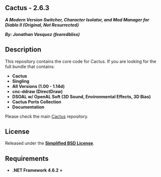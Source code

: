 ## Cactus - 2.6.3

***A Modern Version Switcher, Character Isolator, and Mod Manager for Diablo II (Original, Not Resurrected)***

***By: Jonathan Vasquez (fearedbliss)***

## Description

This repository contains the core code for Cactus. If you are looking for the
full bundle that contains:

- **Cactus**
- **Singling**
- **All Versions (1.00 - 1.14d)**
- **cnc-ddraw (DirectDraw)**
- **DSOAL w/ OpenAL Soft (3D Sound, Environmental Effects, 3D Bias)**
- **Cactus Ports Collection**
- **Documentation**

Please check the main [Cactus](https://github.com/fearedbliss/Cactus) repository.

## License

Released under the **[Simplified BSD License](LICENSE.txt)**.

## Requirements

- **.NET Framework 4.6.2 +**
